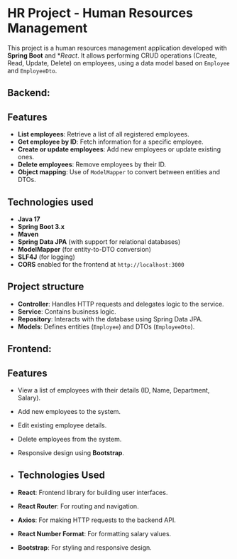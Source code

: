 # HR Project - Human Resources Management

This project is a human resources management application developed with **Spring Boot** and **React*. It allows performing CRUD operations (Create, Read, Update, Delete) on employees, using a data model based on `Employee` and `EmployeeDto`.

## Backend:
## Features

- **List employees**: Retrieve a list of all registered employees.
- **Get employee by ID**: Fetch information for a specific employee.
- **Create or update employees**: Add new employees or update existing ones.
- **Delete employees**: Remove employees by their ID.
- **Object mapping**: Use of `ModelMapper` to convert between entities and DTOs.

## Technologies used

- **Java 17**
- **Spring Boot 3.x**
- **Maven**
- **Spring Data JPA** (with support for relational databases)
- **ModelMapper** (for entity-to-DTO conversion)
- **SLF4J** (for logging)
- **CORS** enabled for the frontend at `http://localhost:3000`

## Project structure

- **Controller**: Handles HTTP requests and delegates logic to the service.
- **Service**: Contains business logic.
- **Repository**: Interacts with the database using Spring Data JPA.
- **Models**: Defines entities (`Employee`) and DTOs (`EmployeeDto`).

## Frontend:
## Features
- View a list of employees with their details (ID, Name, Department, Salary).
- Add new employees to the system.
- Edit existing employee details.
- Delete employees from the system.
- Responsive design using **Bootstrap**.

- ## Technologies Used

- **React**: Frontend library for building user interfaces.
- **React Router**: For routing and navigation.
- **Axios**: For making HTTP requests to the backend API.
- **React Number Format**: For formatting salary values.
- **Bootstrap**: For styling and responsive design.
